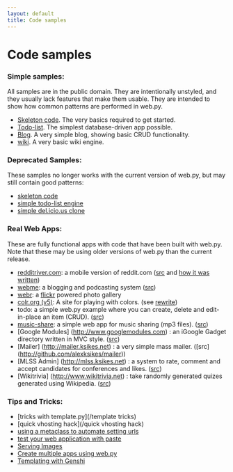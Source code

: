```yaml
---
layout: default
title: Code samples
---
```


# Code samples

### Simple samples:
All samples are in the public domain.  They are intentionally unstyled, and they usually lack features that make them usable.  They are intended to show how common patterns are performed in web.py.


* [Skeleton code](/skeleton/0.3). The very basics required to get started.
* [Todo-list](/src/todo-list/0.3). The simplest database-driven app possible.
* [Blog](/src/blog/0.3). A very simple blog, showing basic CRUD functionality.
* [wiki](/src/wiki/0.3). A very basic wiki engine.



### Deprecated Samples:

These samples no longer works with the current version of web.py, but may still contain good patterns:

* [skeleton code](/skeleton/0.2)
* [simple todo-list engine](/src/todo-list/0.2)
* [simple del.icio.us clone](/src/lecker)

### Real Web Apps:

These are fully functional apps with code that have been built with web.py.  Note that these may be using older versions of web.py than the current release.

* [redditriver.com](http://redditriver.com): a mobile version of reddit.com ([src](http://www.catonmat.net/download/redditriver-dot-com-python-source-code.zip) and [how it was written](http://www.catonmat.net/blog/designing-redditriver-dot-com-website/))
* [webme](http://wm.justos.org/txt.intro): a blogging and podcasting system ([src](http://wm.justos.org/static/download/webme-0.2.0.tar.gz))
* [webr](http://www.antrix.net/stuff/webr): a [flickr](http://flickr.com) powered photo gallery
* [colr.org (v5)](http://www.colr.org/): A site for playing with colors. (see [rewrite](http://www.colr.org/rewrite.html))
* todo: a simple web.py example where you can create, delete and edit-in-place an item (CRUD). ([src](http://svn.natalian.org/projects/todo/))
* [music-share](http://github.com/andreisavu/music-share/tree/master): a simple web app for music sharing (mp3 files). ([src](http://github.com/andreisavu/music-share/tree/master))
* [Google Modules] (http://www.googlemodules.com) : an iGoogle Gadget directory written in MVC style. ([src](http://github.com/alexksikes/googlemodules))
* [Mailer] (http://mailer.ksikes.net) : a very simple mass mailer. ([src] (http://github.com/alexksikes/mailer))
* [MLSS Admin] (http://mlss.ksikes.net) : a system to rate, comment and accept candidates for conferences and likes. ([src](http://github.com/alexksikes/MLSS))
* [Wikitrivia] (http://www.wikitrivia.net) : take randomly generated quizes generated using Wikipedia. ([src](http://github.com/alexksikes/wikitrivia))

### Tips and Tricks:

* [tricks with template.py](/template tricks)
* [quick vhosting hack](/quick vhosting hack)
* [using a metaclass to automate setting urls](/MetaClassAutoURLS)
* [test your web application with paste](/testing)
* [Serving Images](/images)
* [Create multiple apps using web.py](/multiple_apps)
* [Templating with Genshi](/src/genshi)